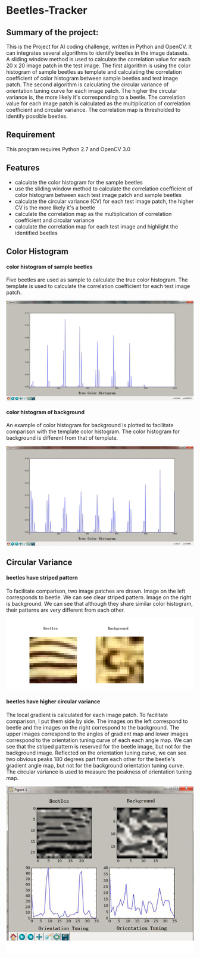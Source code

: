 # **Beetles-Tracker**

## **Summary of the project:**

This is the Project for AI coding challenge, written in Python and OpenCV.
It can integrates several algorithms to identify beetles in the image datasets. 
A sliding window method is used to calculate the correlation value for each 20 x 20 image patch in the test image.
The first algorithm is using the color histogram of sample beetles as template and calculating the correlation 
coefficient of color histogram between sample beetles and test image patch. 
The second algorithm is calculating the circular variance of orientation tuning curve for each image patch. The
higher the circular variance is, the more likely it's corresponding to a beetle.
The correlation value for each image patch is calculated as the multiplication of correlation coefficient and 
circular variance.
The correlation map is thresholded to identify possible beetles.

## **Requirement**

This program requires Python 2.7 and OpenCV 3.0

## **Features**
* calculate the color histogram for the sample beetles
* use the sliding window method to calculate the correlation coefficient of color histogram between each
test image patch and sample beetles
* calculate the circular variance (CV) for each test image patch, the higher CV is the more likely it's a beetle 
* calculate the correlation map as the multiplication of correlation coefficient and circular variance
* calculate the correlation map for each test image and highlight the identified beetles

## **Color Histogram**

#### **color histogram of sample beetles**

Five beetles are used as sample to calculate the true color histogram. The template is used to calculate the 
correlation coefficient for each test image patch.

![alt text](image/colorhist1.png)

#### **color histogram of background**

An example of color histogram for background is plotted to facilitate comparison with the template color histogram.
The color histogram for background is different from that of template.

![alt text](image/colorhist2.png)

## **Circular Variance**

#### **beetles have striped pattern**

To facilitate comparison, two image patches are drawn. Image on the left corresponds to beetle. We can see clear 
striped pattern. Image on the right is background. We can see that although they share similar color histogram, 
their patterns are very different from each other.

![alt text](image/example.png)

#### **beetles have higher circular variance**

The local gradient is calculated for each image patch. To facilitate comparison, I put them side by side. The images
on the left correspond to beetle and the images on the right correspond to the background. The upper images correspond
to the angles of gradient map and lower images correspond to the orientation tuning curve of each each angle map. We
can see that the striped pattern is reserved for the beetle image, but not for the background image. Reflected on the
orientation tuning curve, we can see two obvious peaks 180 degrees part from each other for the beetle's gradient
angle map, but not for the background orientation tuning curve. The circular variance is used to measure the peakness
of orientation tuning map. 

![alt text](image/cirvariance.png)